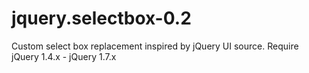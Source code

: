 jquery.selectbox-0.2
====================

Custom select box replacement inspired by jQuery UI source. Require jQuery 1.4.x -  jQuery 1.7.x
